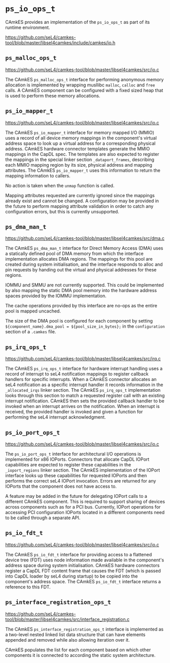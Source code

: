<!--
     Copyright 2021, Data61, CSIRO (ABN 41 687 119 230)

     SPDX-License-Identifier: CC-BY-SA-4.0
-->

# `ps_io_ops_t`

CAmkES provides an implementation of the `ps_io_ops_t` as part
of its runtime environment.

<https://github.com/seL4/camkes-tool/blob/master/libsel4camkes/include/camkes/io.h>

## `ps_malloc_ops_t`

<https://github.com/seL4/camkes-tool/blob/master/libsel4camkes/src/io.c>

The CAmkES `ps_malloc_ops_t` interface for performing anonymous memory
allocation is implemented by wrapping musllibc `malloc`, `calloc` and `free`
calls. A CAmkES component can be configured with a fixed sized heap that is
used to perform these memory allocations.

## `ps_io_mapper_t`

<https://github.com/seL4/camkes-tool/blob/master/libsel4camkes/src/io.c>

The CAmkES `ps_io_mapper_t` interface for memory mapped I/O (MMIO) uses a record
of all device memory mappings in the component's virtual address space to look
up a virtual address for a corresponding physical address.  CAmkES hardware
connector templates generate the MMIO mappings in the CapDL spec. The templates
are also expected to register the mappings in the special linker section
`_dataport_frames`, describing each MMIO mapping region by its size, physical
address and mapping attributes. The CAmkES `ps_io_mapper_t` uses this
information to return the mapping information to callers.

No action is taken when the `unmap` function is called.

Mapping attributes requested are currently ignored since the mappings already
exist and cannot be changed. A configuration may be provided in the future to
perform mapping attribute validation in order to catch any configuration
errors, but this is currently unsupported.

## `ps_dma_man_t`

<https://github.com/seL4/camkes-tool/blob/master/libsel4camkes/src/dma.c>

The CAmkES `ps_dma_man_t` interface for Direct Memory Access (DMA) uses a
statically defined pool of DMA memory from which the interface implementation
allocates DMA regions. The mappings for this pool are created during system
initialisation, and the interface responds to alloc and pin requests by handing
out the virtual and physical addresses for these regions.

IOMMU and SMMU are not currently supported. This could be implemented by also
mapping the static DMA pool memory into the hardware address spaces provided by
the IOMMU implementation.

The cache operations provided by this interface are no-ops as the entire pool
is mapped uncached.

The size of the DMA pool is configured for each component by setting
`${component_name}.dma_pool = ${pool_size_in_bytes};` in the `configuration`
section of a `.camkes` file.

## `ps_irq_ops_t`

<https://github.com/seL4/camkes-tool/blob/master/libsel4camkes/src/irq.c>

The CAmkES `ps_irq_ops_t` interface for hardware interrupt handling uses a
record of interrupt to seL4 notification mappings to register callback handlers
for specific interrupts. When a CAmkES connector allocates an seL4 notification
as a specific interrupt handler it records information in the `_allocated_irqs`
linker section. The CAmkES `ps_irq_ops_t` implementation looks through this
section to match a requested register call with an existing interrupt
notification. CAmkES then sets the provided callback handler to be invoked when
an interrupt arrives on the notification. When an interrupt is received, the
provided handler is invoked and given a function for performing the seL4
interrupt acknowledgment.

## `ps_io_port_ops_t`

<https://github.com/seL4/camkes-tool/blob/master/libsel4camkes/src/io.c>

The `ps_io_port_ops_t` interface for architectural I/O operations is
implemented for x86 IOPorts. Connectors that allocate CapDL IOPort capabilities
are expected to register these capabilities in the `_ioport_regions` linker
section. The CAmkES implementation of the IOPort interface looks up these
capabilities for requested IOPorts and then performs the correct seL4 IOPort
invocation. Errors are returned for any IOPorts that the component does not
have access to.

A feature may be added in the future for delegating IOPort calls to a different
CAmkES component. This is required to support sharing of devices across
components such as for a PCI bus. Currently, IOPort operations for accessing
PCI configuration IOPorts located in a different components need to be called
through a separate API.

## `ps_io_fdt_t`

<https://github.com/seL4/camkes-tool/blob/master/libsel4camkes/src/io.c>

The CAmkES `ps_io_fdt_t` interface for providing access to a flattened device
tree (FDT) uses node information made available in the component's address space
during system initialisation.  CAmkES hardware connectors register a CapDL FDT
content frame that causes the FDT (which is passed into CapDL loader by seL4
during startup) to be copied into the component's address space. The CAmkES
`ps_io_fdt_t` interface returns a reference to this FDT.

## `ps_interface_registration_ops_t`

<https://github.com/seL4/camkes-tool/blob/master/libsel4camkes/src/interface_registration.c>

The CAmkES `ps_interface_registration_ops_t` interface is implemented as a
two-level nested linked list data structure that can have elements appended and
removed while also allowing iteration over it.

CAmkES populates the list for each component based on which other components it
is connected to according the static system architecture.

